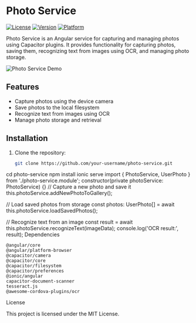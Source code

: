 # Photo Service

[![License](https://img.shields.io/badge/license-MIT-blue.svg)](https://opensource.org/licenses/MIT)
[![Version](https://img.shields.io/badge/version-1.0.0-green.svg)](https://github.com/your-username/photo-service)
[![Platform](https://img.shields.io/badge/platform-Ionic-brightgreen.svg)](https://ionicframework.com/)

Photo Service is an Angular service for capturing and managing photos using Capacitor plugins. It provides functionality for capturing photos, saving them, recognizing text from images using OCR, and managing photo storage.

![Photo Service Demo](demo.gif)

## Features

- Capture photos using the device camera
- Save photos to the local filesystem
- Recognize text from images using OCR
- Manage photo storage and retrieval

## Installation

1. Clone the repository:

   ```bash
   git clone https://github.com/your-username/photo-service.git

cd photo-service
npm install
ionic serve
import { PhotoService, UserPhoto } from './photo-service.module';
constructor(private photoService: PhotoService) {}
// Capture a new photo and save it
this.photoService.addNewPhotoToGallery();

// Load saved photos from storage
const photos: UserPhoto[] = await this.photoService.loadSavedPhotos();

// Recognize text from an image
const result = await this.photoService.recognizeText(imageData);
console.log('OCR result:', result);
Dependencies

    @angular/core
    @angular/platform-browser
    @capacitor/camera
    @capacitor/core
    @capacitor/filesystem
    @capacitor/preferences
    @ionic/angular
    capacitor-document-scanner
    tesseract.js
    @awesome-cordova-plugins/ocr

License

This project is licensed under the MIT License.
